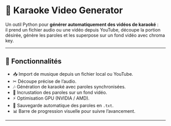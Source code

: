 # 🎤 Karaoke Video Generator

Un outil Python pour **générer automatiquement des vidéos de karaoké** :  
il prend un fichier audio ou une vidéo depuis YouTube, découpe la portion désirée, génère les paroles et les superpose sur un fond vidéo avec chroma key.

---

## 🚀 Fonctionnalités

- 📥 Import de musique depuis un fichier local ou YouTube.
- ✂ Découpe précise de l’audio.
- 🎶 Génération de karaoké avec paroles synchronisées.
- 🎨 Incrustation des paroles sur un fond vidéo.
- ⚡ Optimisation GPU (NVIDIA / AMD).
- 📝 Sauvegarde automatique des paroles en `.txt`.
- 📊 Barre de progression visuelle pour suivre l’avancement.

---